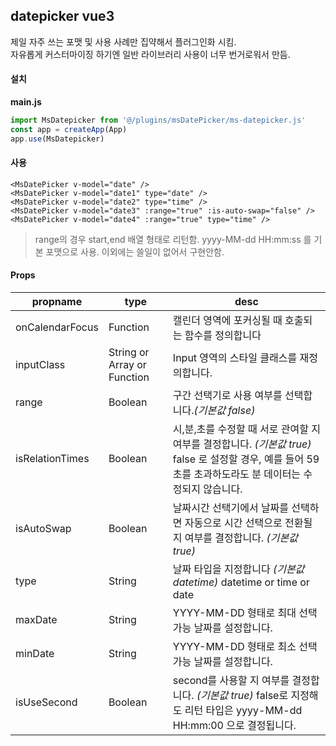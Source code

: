 ## datepicker vue3

제일 자주 쓰는 포맷 및 사용 사례만 집약해서 플러그인화 시킴.   
자유롭게 커스터마이징 하기엔 일반 라이브러리 사용이 너무 번거로워서 만듬.   


#### 설치

**main.js**
```javascript
import MsDatepicker from '@/plugins/msDatePicker/ms-datepicker.js'
const app = createApp(App)
app.use(MsDatepicker)
```

#### 사용

```vue
<MsDatePicker v-model="date" />
<MsDatePicker v-model="date1" type="date" />
<MsDatePicker v-model="date2" type="time" />
<MsDatePicker v-model="date3" :range="true" :is-auto-swap="false" />
<MsDatePicker v-model="date4" :range="true" type="time" />
```

> range의 경우 start,end 배열 형태로 리턴함.
> yyyy-MM-dd HH:mm:ss 를 기본 포맷으로 사용. 이외에는 쓸일이 없어서 구현안함.


#### Props
|propname|type|desc|
|------|---|----|
|onCalendarFocus|Function|캘린더 영역에 포커싱될 때 호출되는 함수를 정의합니다|
|inputClass|String or Array or Function|Input 영역의 스타일 클래스를 재정의합니다.|
|range|Boolean|구간 선택기로 사용 여부를 선택합니다.*(기본값 false)*|
|isRelationTimes|Boolean|시,분,초를 수정할 때 서로 관여할 지 여부를 결정합니다. *(기본값 true)* false 로 설정할 경우, 예를 들어 59초를 초과하도라도 분 데이터는 수정되지 않습니다.|
|isAutoSwap|Boolean|날짜시간 선택기에서 날짜를 선택하면 자동으로 시간 선택으로 전환될 지 여부를 결정합니다. *(기본값 true)*|
|type|String|날짜 타입을 지정합니다 *(기본값 datetime)* datetime or time or date|
|maxDate|String|YYYY-MM-DD 형태로 최대 선택 가능 날짜를 설정합니다.|
|minDate|String|YYYY-MM-DD 형태로 최소 선택 가능 날짜를 설정합니다.|
|isUseSecond|Boolean|second를 사용할 지 여부를 결정합니다. *(기본값 true)* false로 지정해도 리턴 타입은 yyyy-MM-dd HH:mm:00 으로 결정됩니다.|
